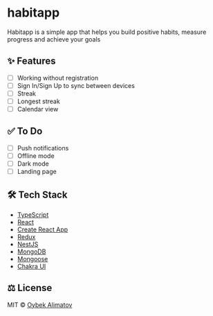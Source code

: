 # habitapp
Habitapp is a simple app that helps you build positive habits, measure progress and achieve your goals

## ✨ Features

- [ ] Working without registration
- [ ] Sign In/Sign Up to sync between devices
- [ ] Streak
- [ ] Longest streak
- [ ] Calendar view

## ✅ To Do

- [ ] Push notifications
- [ ] Offline mode
- [ ] Dark mode
- [ ] Landing page

## 🛠️ Tech Stack

- [TypeScript](https://github.com/Microsoft/TypeScript)
- [React](https://github.com/facebook/react)
- [Create React App](https://github.com/facebook/create-react-app)
- [Redux](https://github.com/reduxjs/react-redux)
- [NestJS](https://github.com/nestjs/nest) 
- [MongoDB](https://github.com/mongodb/mongo)  
- [Mongoose](https://github.com/Automattic/mongoose) 
- [Chakra UI](https://github.com/chakra-ui/chakra-ui)  

## ⚖️ License

MIT © [Oybek Alimatov](https://github.com/oybekalimat)  
